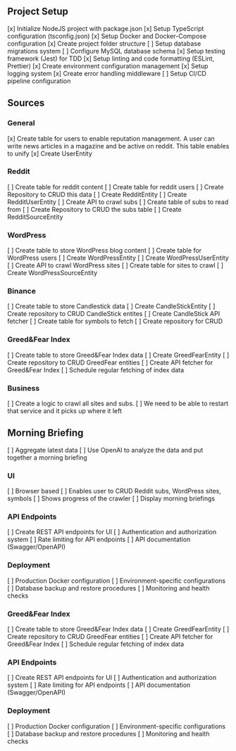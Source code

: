 ## Project Setup
[x] Initialize NodeJS project with package.json
[x] Setup TypeScript configuration (tsconfig.json)
[x] Setup Docker and Docker-Compose configuration
[x] Create project folder structure
[ ] Setup database migrations system
[ ] Configure MySQL database schema
[x] Setup testing framework (Jest) for TDD
[x] Setup linting and code formatting (ESLint, Prettier)
[x] Create environment configuration management
[x] Setup logging system
[x] Create error handling middleware
[ ] Setup CI/CD pipeline configuration

## Sources
### General
[x] Create table for users to enable reputation management. A user can write news articles in a magazine and be active on reddit. This table enables to unify 
[x] Create UserEntity

### Reddit
[ ] Create table for reddit content
[ ] Create table for reddit users
[ ] Create Repository to CRUD this data
[ ] Create RedditEntity
[ ] Create RedditUserEntity
[ ] Create API to crawl subs
[ ] Create table of subs to read from
[ ] Create Repository to CRUD the subs table
[ ] Create RedditSourceEntity

### WordPress
[ ] Create table to store WordPress blog content
[ ] Create table for WordPress users
[ ] Create WordPressEntity
[ ] Create WordPressUserEntity
[ ] Create API to crawl WordPress sites
[ ] Create table for sites to crawl
[ ] Create WordPressSourceEntity

### Binance
[ ] Create table to store Candlestick data
[ ] Create CandleStickEntity
[ ] Create repository to CRUD CandleStick entites
[ ] Create CandleStick API fetcher
[ ] Create table for symbols to fetch
[ ] Create repository for CRUD

### Greed&Fear Index
[ ] Create table to store Greed&Fear Index data
[ ] Create GreedFearEntity
[ ] Create repository to CRUD GreedFear entities
[ ] Create API fetcher for Greed&Fear Index
[ ] Schedule regular fetching of index data

### Business
[ ] Create a logic to crawl all sites and subs.
[ ] We need to be able to restart that service and it picks up where it left

## Morning Briefing
[ ] Aggregate latest data
[ ] Use OpenAI to analyze the data and put together a morning briefing

### UI
[ ] Browser based
[ ] Enables user to CRUD Reddit subs, WordPress sites, symbols
[ ] Shows progress of the crawler
[ ] Display morning briefings

### API Endpoints
[ ] Create REST API endpoints for UI
[ ] Authentication and authorization system
[ ] Rate limiting for API endpoints
[ ] API documentation (Swagger/OpenAPI)

### Deployment
[ ] Production Docker configuration
[ ] Environment-specific configurations
[ ] Database backup and restore procedures
[ ] Monitoring and health checks

### Greed&Fear Index
[ ] Create table to store Greed&Fear Index data
[ ] Create GreedFearEntity
[ ] Create repository to CRUD GreedFear entities
[ ] Create API fetcher for Greed&Fear Index
[ ] Schedule regular fetching of index data

### API Endpoints
[ ] Create REST API endpoints for UI
[ ] Authentication and authorization system
[ ] Rate limiting for API endpoints
[ ] API documentation (Swagger/OpenAPI)

### Deployment
[ ] Production Docker configuration
[ ] Environment-specific configurations
[ ] Database backup and restore procedures
[ ] Monitoring and health checks